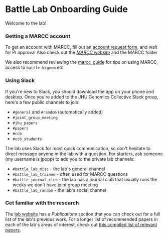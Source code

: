 # Battle Lab Onboarding Guide
Welcome to the lab!

### Getting a MARCC account
To get an account with MARCC, fill out an [account request form](https://www.marcc.jhu.edu/request-access/request-an-account/), and wait for PI approval
Also check out the *[MARCC website](https://www.marcc.jhu.edu/getting-started/basic/)* and the MARCC folder

We also recommend reviewing the [marcc_guide](marcc_guide) for tips on using MARCC, access to `battle-bigmem` etc.
### Using Slack
If you're new to Slack, you should download the app on your phone and desktop.  Once you're added to the JHU Genomics Collective Slack group, here's a few public channels to join:  
- `#general` and `#random` (automatically added)  
- `#joint_group_meeting`  
- `#jhu_papers`  
- `#papers`  
- `#ccb`  
- `#ccb_students`  

The lab uses Slack for most quick communication, so don't hesitate to direct message anyone in the lab with a question.  For starters, ask someone (my username is jpopp) to add you to the private lab channels:  
- `#battle_lab_misc` - the lab's general channel   
- `#battle_lab_trainee` - often used for MARCC questions  
- `#battle_journal_club` - the lab has a journal club that usually runs the weeks we don't have joint group meeting  
- `#battle_lab_random` - the lab's social channel    

### Get familiar with the research
The [lab website](https://battlelab.jhu.edu/) has a *Publications* section that you can check out for a full list of the lab's previous work.  For a longer list of recommended papers in each of the lab's areas of interest, check out [this compiled list of relevant papers](https://docs.google.com/document/d/1mLs9rMtLIp2Xu4z7ChIIcp838jDdPdoYkHoynu_2NBY/edit).


